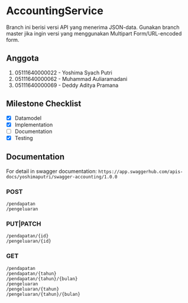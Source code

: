 # AccountingService

Branch ini berisi versi API yang menerima JSON-data. Gunakan branch master jika ingin versi yang menggunakan Multipart Form/URL-encoded form.

## Anggota

1. 05111640000022 - Yoshima Syach Putri
2. 05111640000062 - Muhammad Auliaramadani
3. 05111640000069 - Deddy Aditya Pramana

## Milestone Checklist

- [x] Datamodel
- [x] Implementation
- [ ] Documentation
- [x] Testing

## Documentation

For detail in swagger documentation: 
`https://app.swaggerhub.com/apis-docs/yoshimaputri/swagger-accounting/1.0.0`

### POST
```
/pendapatan
/pengeluaran
```
### PUT|PATCH
```
/pendapatan/{id}
/pengeluaran/{id}
```
### GET
```
/pendapatan
/pendapatan/{tahun}
/pendapatan/{tahun}/{bulan}
/pengeluaran
/pengeluaran/{tahun}
/pengeluaran/{tahun}/{bulan}
```